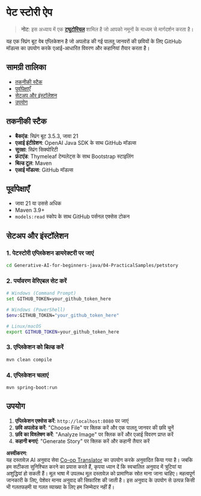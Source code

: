 <!--
CO_OP_TRANSLATOR_METADATA:
{
  "original_hash": "c1ac1fbe111c9882e869f1453b915a17",
  "translation_date": "2025-07-25T09:09:39+00:00",
  "source_file": "04-PracticalSamples/petstory/README.md",
  "language_code": "hi"
}
-->
# पेट स्टोरी ऐप

>**नोट**: इस अध्याय में एक [**ट्यूटोरियल**](./TUTORIAL.md) शामिल है जो आपको नमूनों के माध्यम से मार्गदर्शन करता है।

यह एक स्प्रिंग बूट वेब एप्लिकेशन है जो अपलोड की गई पालतू जानवरों की छवियों के लिए GitHub मॉडल्स का उपयोग करके एआई-आधारित विवरण और कहानियां तैयार करता है।

## सामग्री तालिका

- [तकनीकी स्टैक](../../../../04-PracticalSamples/petstory)
- [पूर्वापेक्षाएँ](../../../../04-PracticalSamples/petstory)
- [सेटअप और इंस्टॉलेशन](../../../../04-PracticalSamples/petstory)
- [उपयोग](../../../../04-PracticalSamples/petstory)

## तकनीकी स्टैक

- **बैकएंड**: स्प्रिंग बूट 3.5.3, जावा 21
- **एआई इंटीग्रेशन**: OpenAI Java SDK के साथ GitHub मॉडल्स
- **सुरक्षा**: स्प्रिंग सिक्योरिटी
- **फ्रंटएंड**: Thymeleaf टेम्पलेट्स के साथ Bootstrap स्टाइलिंग
- **बिल्ड टूल**: Maven
- **एआई मॉडल्स**: GitHub मॉडल्स

## पूर्वापेक्षाएँ

- जावा 21 या उससे अधिक
- Maven 3.9+
- `models:read` स्कोप के साथ GitHub पर्सनल एक्सेस टोकन

## सेटअप और इंस्टॉलेशन

### 1. पेटस्टोरी एप्लिकेशन डायरेक्टरी पर जाएं
```bash
cd Generative-AI-for-beginners-java/04-PracticalSamples/petstory
```

### 2. पर्यावरण वेरिएबल सेट करें
   ```bash
   # Windows (Command Prompt)
   set GITHUB_TOKEN=your_github_token_here
   
   # Windows (PowerShell)
   $env:GITHUB_TOKEN="your_github_token_here"
   
   # Linux/macOS
   export GITHUB_TOKEN=your_github_token_here
   ```

### 3. एप्लिकेशन को बिल्ड करें
```bash
mvn clean compile
```

### 4. एप्लिकेशन चलाएं
```bash
mvn spring-boot:run
```

## उपयोग

1. **एप्लिकेशन एक्सेस करें**: `http://localhost:8080` पर जाएं
2. **छवि अपलोड करें**: "Choose File" पर क्लिक करें और एक पालतू जानवर की छवि चुनें
3. **छवि का विश्लेषण करें**: "Analyze Image" पर क्लिक करें और एआई विवरण प्राप्त करें
4. **कहानी बनाएं**: "Generate Story" पर क्लिक करें और कहानी तैयार करें

**अस्वीकरण**:  
यह दस्तावेज़ AI अनुवाद सेवा [Co-op Translator](https://github.com/Azure/co-op-translator) का उपयोग करके अनुवादित किया गया है। जबकि हम सटीकता सुनिश्चित करने का प्रयास करते हैं, कृपया ध्यान दें कि स्वचालित अनुवाद में त्रुटियां या अशुद्धियां हो सकती हैं। मूल भाषा में उपलब्ध मूल दस्तावेज़ को प्रामाणिक स्रोत माना जाना चाहिए। महत्वपूर्ण जानकारी के लिए, पेशेवर मानव अनुवाद की सिफारिश की जाती है। इस अनुवाद के उपयोग से उत्पन्न किसी भी गलतफहमी या गलत व्याख्या के लिए हम जिम्मेदार नहीं हैं।